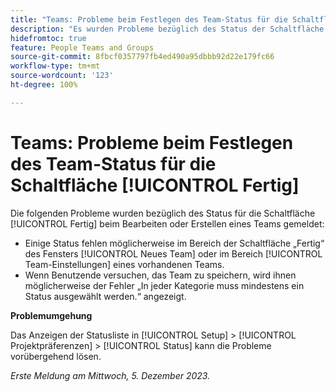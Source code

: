 ```yaml
---
title: "Teams: Probleme beim Festlegen des Team-Status für die Schaltfläche „Fertig“"
description: "Es wurden Probleme bezüglich des Status der Schaltfläche [!UICONTROL Fertig] beim Bearbeiten oder Erstellen eines Teams gemeldet. Eine Problemumgehung ist verfügbar."
hidefromtoc: true
feature: People Teams and Groups
source-git-commit: 8fbcf0357797fb4ed490a95dbbb92d22e179fc66
workflow-type: tm+mt
source-wordcount: '123'
ht-degree: 100%

---
```



# Teams: Probleme beim Festlegen des Team-Status für die Schaltfläche [!UICONTROL Fertig]

<!--

>[!NOTE]
>
>This issue was fixed on January 18, 2024.

-->

Die folgenden Probleme wurden bezüglich des Status für die Schaltfläche [!UICONTROL Fertig] beim Bearbeiten oder Erstellen eines Teams gemeldet:

* Einige Status fehlen möglicherweise im Bereich der Schaltfläche „Fertig“ des Fensters [!UICONTROL Neues Team] oder im Bereich [!UICONTROL Team-Einstellungen] eines vorhandenen Teams.
* Wenn Benutzende versuchen, das Team zu speichern, wird ihnen möglicherweise der Fehler „In jeder Kategorie muss mindestens ein Status ausgewählt werden.“ angezeigt.

**Problemumgehung**

Das Anzeigen der Statusliste in [!UICONTROL Setup] > [!UICONTROL Projektpräferenzen] > [!UICONTROL Status] kann die Probleme vorübergehend lösen.

_Erste Meldung am Mittwoch, 5. Dezember 2023._
